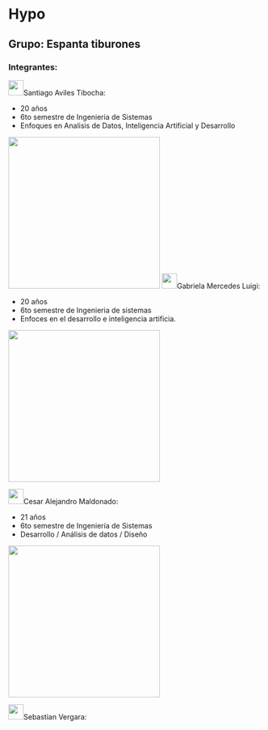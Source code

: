 # Hypo


## Grupo: Espanta tiburones

### Integrantes:

<img src="https://media.giphy.com/media/WUlplcMpOCEmTGBtBW/giphy.gif" width="30">Santiago Aviles Tibocha:
- 20 años
- 6to semestre de Ingenieria de Sistemas
- Enfoques en Analisis de Datos, Inteligencia Artificial y Desarrollo

<img src= "https://user-images.githubusercontent.com/110882455/218939355-d47da819-0e06-4313-a88d-26bf926bc7ae.jpg" width="300">
<img src="https://media.giphy.com/media/WUlplcMpOCEmTGBtBW/giphy.gif" width="30">Gabriela Mercedes Luigi:

- 20 años 
- 6to semestre de Ingenieria de sistemas 
- Enfoces en el desarrollo e inteligencia artificia. 

<img src="https://user-images.githubusercontent.com/85581309/218597243-62e36a7a-57cc-4675-ae2f-0df9add31168.jpeg" width="300">

<img src="https://media.giphy.com/media/WUlplcMpOCEmTGBtBW/giphy.gif" width="30">Cesar Alejandro Maldonado:

- 21 años
- 6to semestre de Ingeniería de Sistemas
- Desarrollo / Análisis de datos / Diseño  

<img src="https://user-images.githubusercontent.com/110882173/218919435-1c17e9ed-6d60-4a9f-98c5-7012bb55ae73.png" width="300">


<img src="https://media.giphy.com/media/WUlplcMpOCEmTGBtBW/giphy.gif" width="30">Sebastian Vergara:

